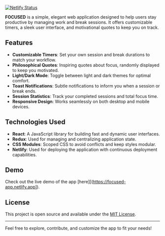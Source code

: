 [![Netlify Status](https://api.netlify.com/api/v1/badges/6f215719-7235-4806-bc33-c7a3540fd787/deploy-status)](https://app.netlify.com/sites/focused-app/deploys)

**FOCUSED** is a simple, elegant web application designed to help users stay productive by managing work and break sessions. It offers customizable timers, a sleek user interface, and motivational quotes to keep you on track.

## Features

- **Customizable Timers**: Set your own session and break durations to match your workflow.
- **Philosophical Quotes**: Inspiring quotes about focus, randomly displayed to keep you motivated.
- **Light/Dark Mode**: Toggle between light and dark themes for optimal comfort.
- **Toast Notifications**: Subtle notifications to inform you when a session or break ends.
- **Session Statistics**: Track your completed sessions and total focus time.
- **Responsive Design**: Works seamlessly on both desktop and mobile devices.

## Technologies Used

- **React**: A JavaScript library for building fast and dynamic user interfaces.
- **Redux**: Used for managing and centralizing application state.
- **CSS Modules**: Scoped CSS to avoid conflicts and keep styles modular.
- **Netlify**: Used for deploying the application with continuous deployment capabilities.

## Demo

Check out the live demo of the app [here][(https://focused-app.netlify.app]).

## License

This project is open source and available under the [MIT License](LICENSE).

---

Feel free to explore, contribute, and customize the app to fit your needs!
